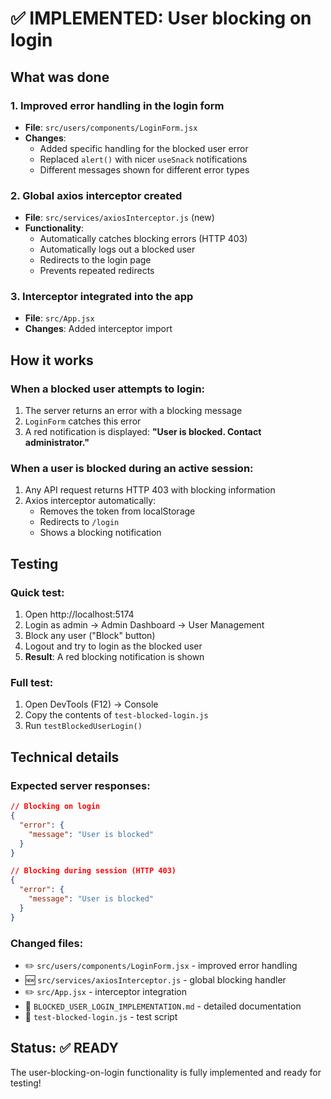# ✅ IMPLEMENTED: User blocking on login

## What was done

### 1. Improved error handling in the login form
- **File**: `src/users/components/LoginForm.jsx`
- **Changes**: 
  - Added specific handling for the blocked user error
  - Replaced `alert()` with nicer `useSnack` notifications
  - Different messages shown for different error types

### 2. Global axios interceptor created
- **File**: `src/services/axiosInterceptor.js` (new)
- **Functionality**:
  - Automatically catches blocking errors (HTTP 403)
  - Automatically logs out a blocked user
  - Redirects to the login page
  - Prevents repeated redirects

### 3. Interceptor integrated into the app
- **File**: `src/App.jsx`
- **Changes**: Added interceptor import

## How it works

### When a blocked user attempts to login:
1. The server returns an error with a blocking message
2. `LoginForm` catches this error
3. A red notification is displayed: **"User is blocked. Contact administrator."**

### When a user is blocked during an active session:
1. Any API request returns HTTP 403 with blocking information
2. Axios interceptor automatically:
   - Removes the token from localStorage
   - Redirects to `/login`
   - Shows a blocking notification

## Testing

### Quick test:
1. Open http://localhost:5174
2. Login as admin → Admin Dashboard → User Management
3. Block any user ("Block" button)
4. Logout and try to login as the blocked user
5. **Result**: A red blocking notification is shown

### Full test:
1. Open DevTools (F12) → Console
2. Copy the contents of `test-blocked-login.js`
3. Run `testBlockedUserLogin()`

## Technical details

### Expected server responses:
```json
// Blocking on login
{
  "error": {
    "message": "User is blocked"
  }
}

// Blocking during session (HTTP 403)
{
  "error": {
    "message": "User is blocked"
  }
}
```

### Changed files:
- ✏️ `src/users/components/LoginForm.jsx` - improved error handling
- 🆕 `src/services/axiosInterceptor.js` - global blocking handler
- ✏️ `src/App.jsx` - interceptor integration
- 📝 `BLOCKED_USER_LOGIN_IMPLEMENTATION.md` - detailed documentation
- 🧪 `test-blocked-login.js` - test script

## Status: ✅ READY

The user-blocking-on-login functionality is fully implemented and ready for testing!
